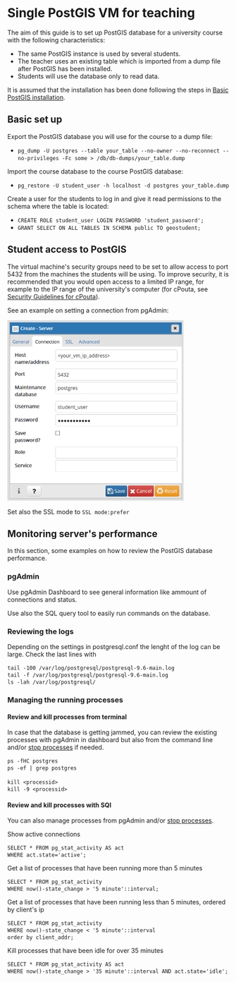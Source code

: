 # Single PostGIS VM for teaching
The aim of this guide is to set up PostGIS database for a university course with the following characteristics:
- The same PostGIS instance is used by several students.
- The teacher uses an existing table which is imported from a dump file after PostGIS has been installed.
- Students will use the database only to read data.

It is assumed that the installation has been done following the steps in [Basic PostGIS installation](basic_postgic.md).

## Basic set up

Export the PostGIS database you will use for the course to a dump file:
- `pg_dump -U postgres --table your_table --no-owner --no-reconnect --no-privileges -Fc some > /db/db-dumps/your_table.dump`

Import the course database to the course PostGIS database:
- `pg_restore -U student_user -h localhost -d postgres your_table.dump`

Create a user for the students to log in and give it read permissions to the schema where the table is located:
- `CREATE ROLE student_user LOGIN PASSWORD 'student_password';`
- `GRANT SELECT ON ALL TABLES IN SCHEMA public TO geostudent;`

## Student access to PostGIS
The virtual machine's security groups need to be set to allow access to port 5432 from the machines the students will be using. To improve security, it is recommended that you would open access to a limited IP range, for example to the IP range of the university's computer (for cPouta, see [Security Guidelines for cPouta](https://research.csc.fi/pouta-security)).

See an example on setting a connection from pgAdmin:

<img src="postgis_student_connection.png" width="400">

Set also the SSL mode to `SSL mode:prefer`


## Monitoring server's performance

In this section, some examples on how to review the PostGIS database performance.

### pgAdmin
Use pgAdmin Dashboard to see general information like ammount of connections and status.

Use also the SQL query tool to easily run commands on the database.


### Reviewing the logs
Depending on the settings in postgresql.conf the lenght of the log can be large. Check the last lines with
````
tail -100 /var/log/postgresql/postgresql-9.6-main.log
tail -f /var/log/postgresql/postgresql-9.6-main.log
ls -lah /var/log/postgresql/
````

### Managing the running processes
#### Review and kill processes from terminal
In case that the database is getting jammed, you can review the existing processes with pgAdmin in dashboard but also from the command line  and/or [stop processes](https://askubuntu.com/questions/547434/how-to-nicely-stop-all-postgres-processes) if needed.
````
ps -fHC postgres
ps -ef | grep postgres

kill <processid>
kill -9 <processid>
````

#### Review and kill processes with SQl
You can also manage processes from pgAdmin and/or [stop processes](https://medium.com/little-programming-joys/finding-and-killing-long-running-queries-on-postgres-7c4f0449e86d).

Show active connections
````
SELECT * FROM pg_stat_activity AS act
WHERE act.state='active';
````
Get a list of processes that have been running more than 5 minutes
````
SELECT * FROM pg_stat_activity
WHERE now()-state_change > '5 minute'::interval;
````

Get a list of processes that have been running less than 5 minutes, ordered by client's ip
````
SELECT * FROM pg_stat_activity
WHERE now()-state_change < '5 minute'::interval
order by client_addr;
````

Kill processes that have been idle for over 35 minutes
````
SELECT * FROM pg_stat_activity AS act
WHERE now()-state_change > '35 minute'::interval AND act.state='idle';
````
